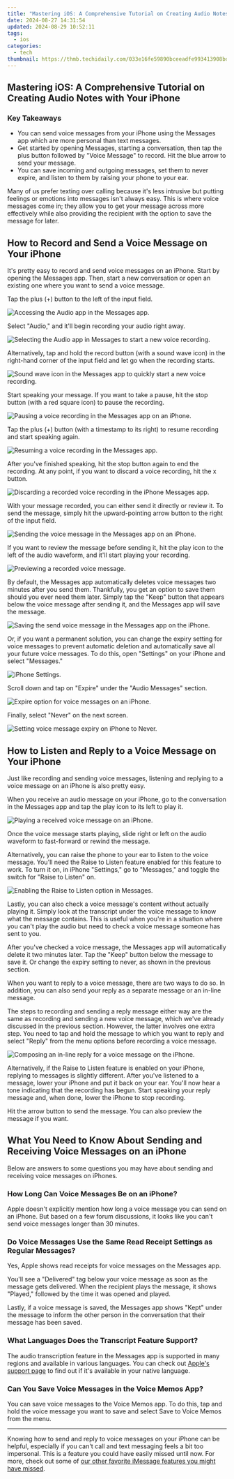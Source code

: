 ```yaml
---
title: "Mastering iOS: A Comprehensive Tutorial on Creating Audio Notes with Your iPhone"
date: 2024-08-27 14:31:54
updated: 2024-08-29 10:52:11
tags:
  - ios
categories:
  - tech
thumbnail: https://thmb.techidaily.com/033e16fe59890bceeadfe993413908bd7b5cc9fe4734b479814370ac29d24cc7.jpg
---
```


## Mastering iOS: A Comprehensive Tutorial on Creating Audio Notes with Your iPhone

### Key Takeaways

* You can send voice messages from your iPhone using the Messages app which are more personal than text messages.
* Get started by opening Messages, starting a conversation, then tap the plus button followed by "Voice Message" to record. Hit the blue arrow to send your message.
* You can save incoming and outgoing messages, set them to never expire, and listen to them by raising your phone to your ear.

 Many of us prefer texting over calling because it's less intrusive but putting feelings or emotions into messages isn't always easy. This is where voice messages come in; they allow you to get your message across more effectively while also providing the recipient with the option to save the message for later.

##  How to Record and Send a Voice Message on Your iPhone

 It's pretty easy to record and send voice messages on an iPhone. Start by opening the Messages app. Then, start a new conversation or open an existing one where you want to send a voice message.

 Tap the plus (+) button to the left of the input field.

![Accessing the Audio app in the Messages app.](https://static1.howtogeekimages.com/wordpress/wp-content/uploads/2024/03/send-a-voice-message-on-an-iphone-2-1.jpg) 

 Select "Audio," and it'll begin recording your audio right away.

![Selecting the Audio app in Messages to start a new voice recording.](https://static1.howtogeekimages.com/wordpress/wp-content/uploads/2024/03/send-a-voice-message-on-an-iphone-3.jpg) 

 Alternatively, tap and hold the record button (with a sound wave icon) in the right-hand corner of the input field and let go when the recording starts.

![Sound wave icon in the Messages app to quickly start a new voice recording.](https://static1.howtogeekimages.com/wordpress/wp-content/uploads/2024/03/send-a-voice-message-on-an-iphone-1-1.jpg) 

 Start speaking your message. If you want to take a pause, hit the stop button (with a red square icon) to pause the recording.

![Pausing a voice recording in the Messages app on an iPhone.](https://static1.howtogeekimages.com/wordpress/wp-content/uploads/2024/03/send-a-voice-message-on-an-iphone-4-1.jpg) 

 Tap the plus (+) button (with a timestamp to its right) to resume recording and start speaking again.

![Resuming a voice recording in the Messages app.](https://static1.howtogeekimages.com/wordpress/wp-content/uploads/2024/03/send-a-voice-message-on-an-iphone-5.jpg) 

 After you've finished speaking, hit the stop button again to end the recording. At any point, if you want to discard a voice recording, hit the x button.

![Discarding a recorded voice recording in the iPhone Messages app.](https://static1.howtogeekimages.com/wordpress/wp-content/uploads/2024/03/send-a-voice-message-on-an-iphone-6.jpg) 

 With your message recorded, you can either send it directly or review it. To send the message, simply hit the upward-pointing arrow button to the right of the input field.

![Sending the voice message in the Messages app on an iPhone.](https://static1.howtogeekimages.com/wordpress/wp-content/uploads/2024/03/send-a-voice-message-on-an-iphone-8.jpg) 

 If you want to review the message before sending it, hit the play icon to the left of the audio waveform, and it'll start playing your recording.

![Previewing a recorded voice message.](https://static1.howtogeekimages.com/wordpress/wp-content/uploads/2024/03/send-a-voice-message-on-an-iphone-7.jpg) 

 By default, the Messages app automatically deletes voice messages two minutes after you send them. Thankfully, you get an option to save them should you ever need them later. Simply tap the "Keep" button that appears below the voice message after sending it, and the Messages app will save the message.

![Saving the send voice message in the Messages app on the iPhone.](https://static1.howtogeekimages.com/wordpress/wp-content/uploads/2024/03/send-a-voice-message-on-an-iphone-15-2.jpg) 

 Or, if you want a permanent solution, you can change the expiry setting for voice messages to prevent automatic deletion and automatically save all your future voice messages. To do this, open "Settings" on your iPhone and select "Messages."

![iPhone Settings.](https://static1.howtogeekimages.com/wordpress/wp-content/uploads/2024/03/send-a-voice-message-on-an-iphone-10.jpg) 

 Scroll down and tap on "Expire" under the "Audio Messages" section.

![Expire option for voice messages on an iPhone.](https://static1.howtogeekimages.com/wordpress/wp-content/uploads/2024/03/send-a-voice-message-on-an-iphone-11.jpg) 

 Finally, select "Never" on the next screen.

![Setting voice message expiry on iPhone to Never.](https://static1.howtogeekimages.com/wordpress/wp-content/uploads/2024/03/send-a-voice-message-on-an-iphone-12.jpg) 

##  How to Listen and Reply to a Voice Message on Your iPhone

 Just like recording and sending voice messages, listening and replying to a voice message on an iPhone is also pretty easy.

 When you receive an audio message on your iPhone, go to the conversation in the Messages app and tap the play icon to its left to play it.

![Playing a received voice message on an iPhone.](https://static1.howtogeekimages.com/wordpress/wp-content/uploads/2024/03/send-a-voice-message-on-an-iphone-23.jpg) 

 Once the voice message starts playing, slide right or left on the audio waveform to fast-forward or rewind the message.

 Alternatively, you can raise the phone to your ear to listen to the voice message. You'll need the Raise to Listen feature enabled for this feature to work. To turn it on, in iPhone "Settings," go to "Messages," and toggle the switch for "Raise to Listen" on.

![Enabling the Raise to Listen option in Messages.](https://static1.howtogeekimages.com/wordpress/wp-content/uploads/2024/03/send-a-voice-message-on-an-iphone-25.jpg) 

 Lastly, you can also check a voice message's content without actually playing it. Simply look at the transcript under the voice message to know what the message contains. This is useful when you're in a situation where you can't play the audio but need to check a voice message someone has sent to you.

 After you've checked a voice message, the Messages app will automatically delete it two minutes later. Tap the "Keep" button below the message to save it. Or change the expiry setting to never, as shown in the previous section.

 When you want to reply to a voice message, there are two ways to do so. In addition, you can also send your reply as a separate message or an in-line message.

 The steps to recording and sending a reply message either way are the same as recording and sending a new voice message, which we've already discussed in the previous section. However, the latter involves one extra step. You need to tap and hold the message to which you want to reply and select "Reply" from the menu options before recording a voice message.

![Composing an in-line reply for a voice message on the iPhone.](https://static1.howtogeekimages.com/wordpress/wp-content/uploads/2024/03/send-a-voice-message-on-an-iphone-20.jpg) 

 Alternatively, if the Raise to Listen feature is enabled on your iPhone, replying to messages is slightly different. After you've listened to a message, lower your iPhone and put it back on your ear. You'll now hear a tone indicating that the recording has begun. Start speaking your reply message and, when done, lower the iPhone to stop recording.

 Hit the arrow button to send the message. You can also preview the message if you want.

##  What You Need to Know About Sending and Receiving Voice Messages on an iPhone

 Below are answers to some questions you may have about sending and receiving voice messages on iPhones.

###  How Long Can Voice Messages Be on an iPhone?

 Apple doesn't explicitly mention how long a voice message you can send on an iPhone. But based on a few forum discussions, it looks like you can't send voice messages longer than 30 minutes.

###  Do Voice Messages Use the Same Read Receipt Settings as Regular Messages?

 Yes, Apple shows read receipts for voice messages on the Messages app.

 You'll see a "Delivered" tag below your voice message as soon as the message gets delivered. When the recipient plays the message, it shows "Played," followed by the time it was opened and played.

 Lastly, if a voice message is saved, the Messages app shows "Kept" under the message to inform the other person in the conversation that their message has been saved.

###  What Languages Does the Transcript Feature Support?

 The audio transcription feature in the Messages app is supported in many regions and available in various languages. You can check out [Apple's support page](https://www.apple.com/ios/feature-availability/#messages-audio-message-transcription) to find out if it's available in your native language.

###  Can You Save Voice Messages in the Voice Memos App?

 You can save voice messages to the Voice Memos app. To do this, tap and hold the voice message you want to save and select Save to Voice Memos from the menu.

---

 Knowing how to send and reply to voice messages on your iPhone can be helpful, especially if you can't call and text messaging feels a bit too impersonal. This is a feature you could have easily missed until now. For more, check out some of [our other favorite iMessage features you might have missed](https://pokemon-go-android.techidaily.com/reasons-why-pokemon-gps-does-not-work-on-poco-c51-drfone-by-drfone-virtual-android/).

<ins class="adsbygoogle"
     style="display:block"
     data-ad-format="autorelaxed"
     data-ad-client="ca-pub-7571918770474297"
     data-ad-slot="1223367746"></ins>



<ins class="adsbygoogle"
     style="display:block"
     data-ad-client="ca-pub-7571918770474297"
     data-ad-slot="8358498916"
     data-ad-format="auto"
     data-full-width-responsive="true"></ins>
